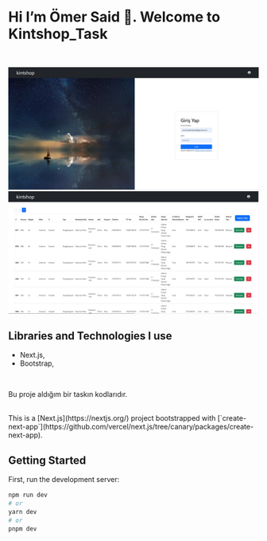 <h1>Hi I’m Ömer Said 👋. Welcome to Kintshop_Task</h1>

<br>

![Kintshop](https://github.com/omersb/kintshop_taskk/blob/master/kintshop-1.jpg?raw=true)
<br>
![Kintshop](https://github.com/omersb/kintshop_taskk/blob/master/kintshop-2.jpg?raw=true)
<br>

<h2>Libraries and Technologies I use</h2>

* Next.js, 
* Bootstrap,

<br>
<p>Bu proje aldığım bir taskın kodlarıdır.</p>

<br>
This is a [Next.js](https://nextjs.org/) project bootstrapped with [`create-next-app`](https://github.com/vercel/next.js/tree/canary/packages/create-next-app).

## Getting Started

First, run the development server:

```bash
npm run dev
# or
yarn dev
# or
pnpm dev
```
